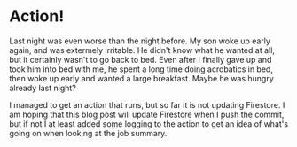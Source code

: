 # Action!

Last night was even worse than the night before. My son woke up early again, and was extermely irritable. He didn't know what he wanted at all, but it certainly wasn't to go back to bed. Even after I finally gave up and took him into bed with me, he spent a long time doing acrobatics in bed, then woke up early and wanted a large breakfast. Maybe he was hungry already last night?

I managed to get an action that runs, but so far it is not updating Firestore. I am hoping that this blog post will update Firestore when I push the commit, but if not I at least added some logging to the action to get an idea of what's going on when looking at the job summary.
